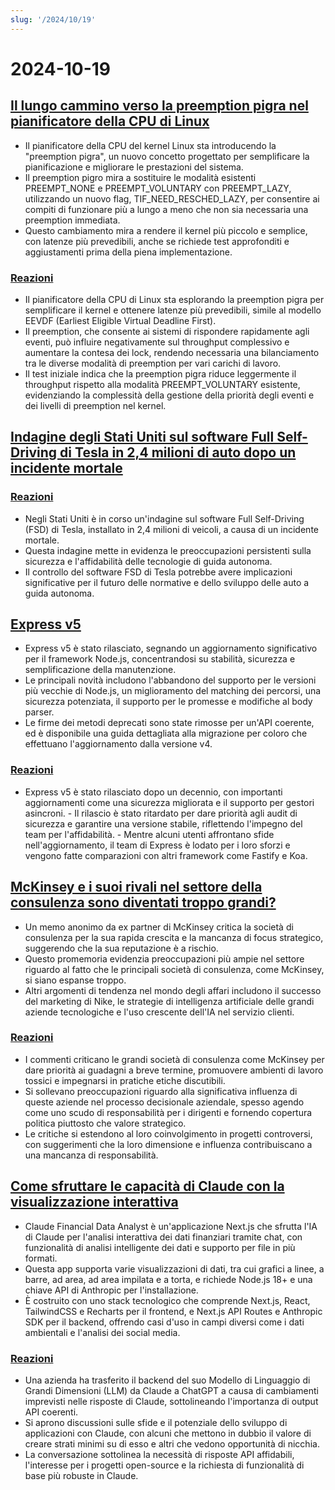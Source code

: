 ```yaml
---
slug: '/2024/10/19'
---
```


# 2024-10-19

## [Il lungo cammino verso la preemption pigra nel pianificatore della CPU di Linux](https://lwn.net/SubscriberLink/994322/45aa5211a50bc63a/)

- Il pianificatore della CPU del kernel Linux sta introducendo la "preemption pigra", un nuovo concetto progettato per semplificare la pianificazione e migliorare le prestazioni del sistema.
- Il preemption pigro mira a sostituire le modalità esistenti PREEMPT_NONE e PREEMPT_VOLUNTARY con PREEMPT_LAZY, utilizzando un nuovo flag, TIF_NEED_RESCHED_LAZY, per consentire ai compiti di funzionare più a lungo a meno che non sia necessaria una preemption immediata.
- Questo cambiamento mira a rendere il kernel più piccolo e semplice, con latenze più prevedibili, anche se richiede test approfonditi e aggiustamenti prima della piena implementazione.

### [Reazioni](https://news.ycombinator.com/item?id=41886256)

- Il pianificatore della CPU di Linux sta esplorando la preemption pigra per semplificare il kernel e ottenere latenze più prevedibili, simile al modello EEVDF (Earliest Eligible Virtual Deadline First).
- Il preemption, che consente ai sistemi di rispondere rapidamente agli eventi, può influire negativamente sul throughput complessivo e aumentare la contesa dei lock, rendendo necessaria una bilanciamento tra le diverse modalità di preemption per vari carichi di lavoro.
- Il test iniziale indica che la preemption pigra riduce leggermente il throughput rispetto alla modalità PREEMPT_VOLUNTARY esistente, evidenziando la complessità della gestione della priorità degli eventi e dei livelli di preemption nel kernel.

## [Indagine degli Stati Uniti sul software Full Self-Driving di Tesla in 2,4 milioni di auto dopo un incidente mortale](https://www.reuters.com/business/autos-transportation/nhtsa-opens-probe-into-24-mln-tesla-vehicles-over-full-self-driving-collisions-2024-10-18/)

### [Reazioni](https://news.ycombinator.com/item?id=41884740)

- Negli Stati Uniti è in corso un'indagine sul software Full Self-Driving (FSD) di Tesla, installato in 2,4 milioni di veicoli, a causa di un incidente mortale.
- Questa indagine mette in evidenza le preoccupazioni persistenti sulla sicurezza e l'affidabilità delle tecnologie di guida autonoma.
- Il controllo del software FSD di Tesla potrebbe avere implicazioni significative per il futuro delle normative e dello sviluppo delle auto a guida autonoma.

## [Express v5](https://expressjs.com/2024/10/15/v5-release.html)

- Express v5 è stato rilasciato, segnando un aggiornamento significativo per il framework Node.js, concentrandosi su stabilità, sicurezza e semplificazione della manutenzione.
- Le principali novità includono l'abbandono del supporto per le versioni più vecchie di Node.js, un miglioramento del matching dei percorsi, una sicurezza potenziata, il supporto per le promesse e modifiche al body parser.
- Le firme dei metodi deprecati sono state rimosse per un'API coerente, ed è disponibile una guida dettagliata alla migrazione per coloro che effettuano l'aggiornamento dalla versione v4.

### [Reazioni](https://news.ycombinator.com/item?id=41882955)

- Express v5 è stato rilasciato dopo un decennio, con importanti aggiornamenti come una sicurezza migliorata e il supporto per gestori asincroni. - Il rilascio è stato ritardato per dare priorità agli audit di sicurezza e garantire una versione stabile, riflettendo l'impegno del team per l'affidabilità. - Mentre alcuni utenti affrontano sfide nell'aggiornamento, il team di Express è lodato per i loro sforzi e vengono fatte comparazioni con altri framework come Fastify e Koa.

## [McKinsey e i suoi rivali nel settore della consulenza sono diventati troppo grandi?](https://www.economist.com/business/2024/03/25/have-mckinsey-and-its-consulting-rivals-got-too-big)

- Un memo anonimo da ex partner di McKinsey critica la società di consulenza per la sua rapida crescita e la mancanza di focus strategico, suggerendo che la sua reputazione è a rischio.
- Questo promemoria evidenzia preoccupazioni più ampie nel settore riguardo al fatto che le principali società di consulenza, come McKinsey, si siano espanse troppo.
- Altri argomenti di tendenza nel mondo degli affari includono il successo del marketing di Nike, le strategie di intelligenza artificiale delle grandi aziende tecnologiche e l'uso crescente dell'IA nel servizio clienti.

### [Reazioni](https://news.ycombinator.com/item?id=41888061)

- I commenti criticano le grandi società di consulenza come McKinsey per dare priorità ai guadagni a breve termine, promuovere ambienti di lavoro tossici e impegnarsi in pratiche etiche discutibili.
- Si sollevano preoccupazioni riguardo alla significativa influenza di queste aziende nel processo decisionale aziendale, spesso agendo come uno scudo di responsabilità per i dirigenti e fornendo copertura politica piuttosto che valore strategico.
- Le critiche si estendono al loro coinvolgimento in progetti controversi, con suggerimenti che la loro dimensione e influenza contribuiscano a una mancanza di responsabilità.

## [Come sfruttare le capacità di Claude con la visualizzazione interattiva](https://github.com/anthropics/anthropic-quickstarts/tree/main/financial-data-analyst)

- Claude Financial Data Analyst è un'applicazione Next.js che sfrutta l'IA di Claude per l'analisi interattiva dei dati finanziari tramite chat, con funzionalità di analisi intelligente dei dati e supporto per file in più formati.
- Questa app supporta varie visualizzazioni di dati, tra cui grafici a linee, a barre, ad area, ad area impilata e a torta, e richiede Node.js 18+ e una chiave API di Anthropic per l'installazione.
- È costruito con uno stack tecnologico che comprende Next.js, React, TailwindCSS e Recharts per il frontend, e Next.js API Routes e Anthropic SDK per il backend, offrendo casi d'uso in campi diversi come i dati ambientali e l'analisi dei social media.

### [Reazioni](https://news.ycombinator.com/item?id=41885231)

- Una azienda ha trasferito il backend del suo Modello di Linguaggio di Grandi Dimensioni (LLM) da Claude a ChatGPT a causa di cambiamenti imprevisti nelle risposte di Claude, sottolineando l'importanza di output API coerenti.
- Si aprono discussioni sulle sfide e il potenziale dello sviluppo di applicazioni con Claude, con alcuni che mettono in dubbio il valore di creare strati minimi su di esso e altri che vedono opportunità di nicchia.
- La conversazione sottolinea la necessità di risposte API affidabili, l'interesse per i progetti open-source e la richiesta di funzionalità di base più robuste in Claude.

<head>
  <meta property="og:title" content="Il lungo cammino verso la preemption pigra nel pianificatore della CPU di Linux" />
  <meta property="og:type" content="website" />
  <meta property="og:image" content="https://og.cho.sh/api/og/?title=Il%20lungo%20cammino%20verso%20la%20preemption%20pigra%20nel%20pianificatore%20della%20CPU%20di%20Linux&subheading=sabato%2019%20ottobre%202024%3A%20Riassunto%20di%20Hacker%20News" />
</head>
